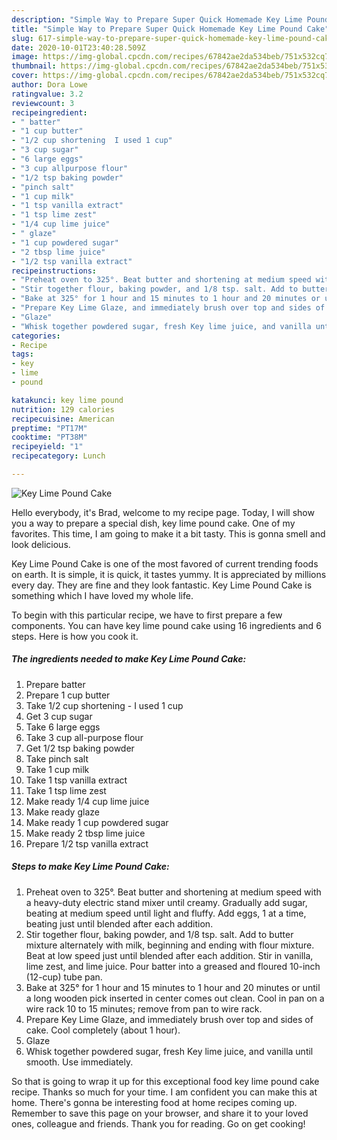 ```yaml
---
description: "Simple Way to Prepare Super Quick Homemade Key Lime Pound Cake"
title: "Simple Way to Prepare Super Quick Homemade Key Lime Pound Cake"
slug: 617-simple-way-to-prepare-super-quick-homemade-key-lime-pound-cake
date: 2020-10-01T23:40:28.509Z
image: https://img-global.cpcdn.com/recipes/67842ae2da534beb/751x532cq70/key-lime-pound-cake-recipe-main-photo.jpg
thumbnail: https://img-global.cpcdn.com/recipes/67842ae2da534beb/751x532cq70/key-lime-pound-cake-recipe-main-photo.jpg
cover: https://img-global.cpcdn.com/recipes/67842ae2da534beb/751x532cq70/key-lime-pound-cake-recipe-main-photo.jpg
author: Dora Lowe
ratingvalue: 3.2
reviewcount: 3
recipeingredient:
- " batter"
- "1 cup butter"
- "1/2 cup shortening  I used 1 cup"
- "3 cup sugar"
- "6 large eggs"
- "3 cup allpurpose flour"
- "1/2 tsp baking powder"
- "pinch salt"
- "1 cup milk"
- "1 tsp vanilla extract"
- "1 tsp lime zest"
- "1/4 cup lime juice"
- " glaze"
- "1 cup powdered sugar"
- "2 tbsp lime juice"
- "1/2 tsp vanilla extract"
recipeinstructions:
- "Preheat oven to 325°. Beat butter and shortening at medium speed with a heavy-duty electric stand mixer until creamy. Gradually add sugar, beating at medium speed until light and fluffy. Add eggs, 1 at a time, beating just until blended after each addition."
- "Stir together flour, baking powder, and 1/8 tsp. salt. Add to butter mixture alternately with milk, beginning and ending with flour mixture. Beat at low speed just until blended after each addition. Stir in vanilla, lime zest, and lime juice. Pour batter into a greased and floured 10-inch (12-cup) tube pan."
- "Bake at 325° for 1 hour and 15 minutes to 1 hour and 20 minutes or until a long wooden pick inserted in center comes out clean. Cool in pan on a wire rack 10 to 15 minutes; remove from pan to wire rack."
- "Prepare Key Lime Glaze, and immediately brush over top and sides of cake. Cool completely (about 1 hour)."
- "Glaze"
- "Whisk together powdered sugar, fresh Key lime juice, and vanilla until smooth. Use immediately."
categories:
- Recipe
tags:
- key
- lime
- pound

katakunci: key lime pound 
nutrition: 129 calories
recipecuisine: American
preptime: "PT17M"
cooktime: "PT38M"
recipeyield: "1"
recipecategory: Lunch

---
```



![Key Lime Pound Cake](https://img-global.cpcdn.com/recipes/67842ae2da534beb/751x532cq70/key-lime-pound-cake-recipe-main-photo.jpg)

Hello everybody, it's Brad, welcome to my recipe page. Today, I will show you a way to prepare a special dish, key lime pound cake. One of my favorites. This time, I am going to make it a bit tasty. This is gonna smell and look delicious.

Key Lime Pound Cake is one of the most favored of current trending foods on earth. It is simple, it is quick, it tastes yummy. It is appreciated by millions every day. They are fine and they look fantastic. Key Lime Pound Cake is something which I have loved my whole life.




To begin with this particular recipe, we have to first prepare a few components. You can have key lime pound cake using 16 ingredients and 6 steps. Here is how you cook it.

<!--inarticleads1-->

##### The ingredients needed to make Key Lime Pound Cake:

1. Prepare  batter
1. Prepare 1 cup butter
1. Take 1/2 cup shortening - I used 1 cup
1. Get 3 cup sugar
1. Take 6 large eggs
1. Take 3 cup all-purpose flour
1. Get 1/2 tsp baking powder
1. Take pinch salt
1. Take 1 cup milk
1. Take 1 tsp vanilla extract
1. Take 1 tsp lime zest
1. Make ready 1/4 cup lime juice
1. Make ready  glaze
1. Make ready 1 cup powdered sugar
1. Make ready 2 tbsp lime juice
1. Prepare 1/2 tsp vanilla extract




<!--inarticleads2-->

##### Steps to make Key Lime Pound Cake:

1. Preheat oven to 325°. Beat butter and shortening at medium speed with a heavy-duty electric stand mixer until creamy. Gradually add sugar, beating at medium speed until light and fluffy. Add eggs, 1 at a time, beating just until blended after each addition.
1. Stir together flour, baking powder, and 1/8 tsp. salt. Add to butter mixture alternately with milk, beginning and ending with flour mixture. Beat at low speed just until blended after each addition. Stir in vanilla, lime zest, and lime juice. Pour batter into a greased and floured 10-inch (12-cup) tube pan.
1. Bake at 325° for 1 hour and 15 minutes to 1 hour and 20 minutes or until a long wooden pick inserted in center comes out clean. Cool in pan on a wire rack 10 to 15 minutes; remove from pan to wire rack.
1. Prepare Key Lime Glaze, and immediately brush over top and sides of cake. Cool completely (about 1 hour).
1. Glaze
1. Whisk together powdered sugar, fresh Key lime juice, and vanilla until smooth. Use immediately.




So that is going to wrap it up for this exceptional food key lime pound cake recipe. Thanks so much for your time. I am confident you can make this at home. There's gonna be interesting food at home recipes coming up. Remember to save this page on your browser, and share it to your loved ones, colleague and friends. Thank you for reading. Go on get cooking!
